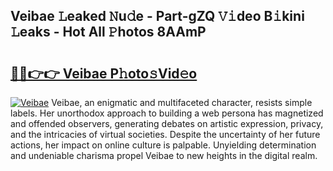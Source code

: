 ## Veibae 𝙻eaked 𝙽u𝚍e - Part-gZQ 𝚅𝚒deo B𝚒kini 𝙻eaks - Hot All 𝙿hotos 8AAmP

# <h2><a href="http://ld5t4p.urlbe.top/?page=Veibae">🔗🔗👉👉 Veibae P𝚑oto𝚜Vid𝚎o</a></h2>

[![Veibae](https://i.imgur.com/eBuTRDB.gif)](http://ld5t4p.urlbe.top/?page=Veibae)
Veibae, an enigmatic and multifaceted character, resists simple labels. Her unorthodox approach to building a web persona has magnetized and offended observers, generating debates on artistic expression, privacy, and the intricacies of virtual societies. Despite the uncertainty of her future actions, her impact on online culture is palpable. Unyielding determination and undeniable charisma propel Veibae to new heights in the digital realm.
